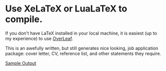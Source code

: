 # Use XeLaTeX or LuaLaTeX to compile.
If you don't have LaTeX installed in your local machine, it is easiest (up to my experience) to use [OverLeaf](https://www.overleaf.com/).

This is an awefully written, but still generates nice looking, job application package: cover letter, CV, reference list, and other statements they require.

[Sample Output](https://github.com/saewootuigim/UTA_application_package_template/blob/main/cover%20letter.pdf)
